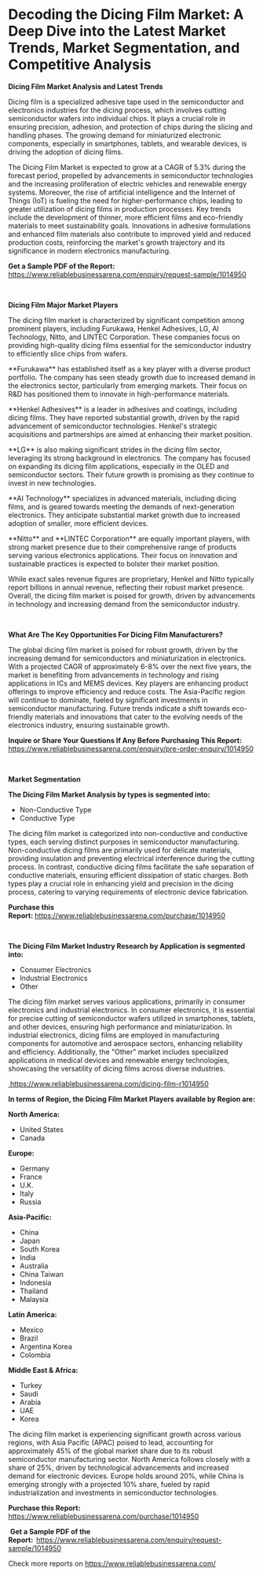<p><h1>Decoding the Dicing Film Market: A Deep Dive into the Latest Market Trends, Market Segmentation, and Competitive Analysis</h1></p><p><strong>Dicing Film Market Analysis and Latest Trends</strong></p>
<p><p>Dicing film is a specialized adhesive tape used in the semiconductor and electronics industries for the dicing process, which involves cutting semiconductor wafers into individual chips. It plays a crucial role in ensuring precision, adhesion, and protection of chips during the slicing and handling phases. The growing demand for miniaturized electronic components, especially in smartphones, tablets, and wearable devices, is driving the adoption of dicing films.</p><p>The Dicing Film Market is expected to grow at a CAGR of 5.3% during the forecast period, propelled by advancements in semiconductor technologies and the increasing proliferation of electric vehicles and renewable energy systems. Moreover, the rise of artificial intelligence and the Internet of Things (IoT) is fueling the need for higher-performance chips, leading to greater utilization of dicing films in production processes. Key trends include the development of thinner, more efficient films and eco-friendly materials to meet sustainability goals. Innovations in adhesive formulations and enhanced film materials also contribute to improved yield and reduced production costs, reinforcing the market's growth trajectory and its significance in modern electronics manufacturing.</p></p>
<p><strong>Get a Sample PDF of the Report:&nbsp;</strong> <a href="https://www.reliablebusinessarena.com/enquiry/request-sample/1014950?utm_campaign=2928&utm_medium=2&utm_source=Github&utm_content=ia&utm_term=06032025&utm_id=dicing-film">https://www.reliablebusinessarena.com/enquiry/request-sample/1014950</a></p>
<p>&nbsp;</p>
<p><strong>Dicing Film Major Market Players</strong></p>
<p><p>The dicing film market is characterized by significant competition among prominent players, including Furukawa, Henkel Adhesives, LG, AI Technology, Nitto, and LINTEC Corporation. These companies focus on providing high-quality dicing films essential for the semiconductor industry to efficiently slice chips from wafers.</p><p>**Furukawa** has established itself as a key player with a diverse product portfolio. The company has seen steady growth due to increased demand in the electronics sector, particularly from emerging markets. Their focus on R&D has positioned them to innovate in high-performance materials.</p><p>**Henkel Adhesives** is a leader in adhesives and coatings, including dicing films. They have reported substantial growth, driven by the rapid advancement of semiconductor technologies. Henkel's strategic acquisitions and partnerships are aimed at enhancing their market position.</p><p>**LG** is also making significant strides in the dicing film sector, leveraging its strong background in electronics. The company has focused on expanding its dicing film applications, especially in the OLED and semiconductor sectors. Their future growth is promising as they continue to invest in new technologies.</p><p>**AI Technology** specializes in advanced materials, including dicing films, and is geared towards meeting the demands of next-generation electronics. They anticipate substantial market growth due to increased adoption of smaller, more efficient devices.</p><p>**Nitto** and **LINTEC Corporation** are equally important players, with strong market presence due to their comprehensive range of products serving various electronics applications. Their focus on innovation and sustainable practices is expected to bolster their market position.</p><p>While exact sales revenue figures are proprietary, Henkel and Nitto typically report billions in annual revenue, reflecting their robust market presence. Overall, the dicing film market is poised for growth, driven by advancements in technology and increasing demand from the semiconductor industry.</p></p>
<p>&nbsp;</p>
<p><strong>What Are The Key Opportunities For Dicing Film Manufacturers?</strong></p>
<p><p>The global dicing film market is poised for robust growth, driven by the increasing demand for semiconductors and miniaturization in electronics. With a projected CAGR of approximately 6-8% over the next five years, the market is benefiting from advancements in technology and rising applications in ICs and MEMS devices. Key players are enhancing product offerings to improve efficiency and reduce costs. The Asia-Pacific region will continue to dominate, fueled by significant investments in semiconductor manufacturing. Future trends indicate a shift towards eco-friendly materials and innovations that cater to the evolving needs of the electronics industry, ensuring sustainable growth.</p></p>
<p><strong>Inquire or Share Your Questions If Any Before Purchasing This Report:</strong> <a href="https://www.reliablebusinessarena.com/enquiry/pre-order-enquiry/1014950?utm_campaign=2928&utm_medium=2&utm_source=Github&utm_content=ia&utm_term=06032025&utm_id=dicing-film">https://www.reliablebusinessarena.com/enquiry/pre-order-enquiry/1014950</a></p>
<p>&nbsp;</p>
<p><strong>Market Segmentation</strong></p>
<p><strong>The Dicing Film Market Analysis by types is segmented into:</strong></p>
<p><ul><li>Non-Conductive Type</li><li>Conductive Type</li></ul></p>
<p><p>The dicing film market is categorized into non-conductive and conductive types, each serving distinct purposes in semiconductor manufacturing. Non-conductive dicing films are primarily used for delicate materials, providing insulation and preventing electrical interference during the cutting process. In contrast, conductive dicing films facilitate the safe separation of conductive materials, ensuring efficient dissipation of static charges. Both types play a crucial role in enhancing yield and precision in the dicing process, catering to varying requirements of electronic device fabrication.</p></p>
<p><strong>Purchase this Report:&nbsp;</strong><a href="https://www.reliablebusinessarena.com/purchase/1014950?utm_campaign=2928&utm_medium=2&utm_source=Github&utm_content=ia&utm_term=06032025&utm_id=dicing-film">https://www.reliablebusinessarena.com/purchase/1014950</a></p>
<p>&nbsp;</p>
<p><strong>The Dicing Film Market Industry Research by Application is segmented into:</strong></p>
<p><ul><li>Consumer Electronics</li><li>Industrial Electronics</li><li>Other</li></ul></p>
<p><p>The dicing film market serves various applications, primarily in consumer electronics and industrial electronics. In consumer electronics, it is essential for precise cutting of semiconductor wafers utilized in smartphones, tablets, and other devices, ensuring high performance and miniaturization. In industrial electronics, dicing films are employed in manufacturing components for automotive and aerospace sectors, enhancing reliability and efficiency. Additionally, the "Other" market includes specialized applications in medical devices and renewable energy technologies, showcasing the versatility of dicing films across diverse industries.</p></p>
<p><a href="https://www.reliablebusinessarena.com/dicing-film-r1014950?utm_campaign=2928&utm_medium=2&utm_source=Github&utm_content=ia&utm_term=06032025&utm_id=dicing-film">&nbsp;https://www.reliablebusinessarena.com/dicing-film-r1014950</a></p>
<p><strong>In terms of Region, the Dicing Film Market Players available by Region are:</strong></p>
<p>
    <p> <strong> North America: </strong>
        <ul>
            <li>United States</li>
            <li>Canada</li>
        </ul>
        </p> 
    <p> <strong> Europe: </strong>
        <ul>
            <li>Germany</li>
            <li>France</li>
            <li>U.K.</li>
            <li>Italy</li>
            <li>Russia</li>
        </ul>
        </p> 
    <p> <strong> Asia-Pacific: </strong>
        <ul>
            <li>China</li>
            <li>Japan</li>
            <li>South Korea</li>
            <li>India</li>
            <li>Australia</li>
            <li>China Taiwan</li>
            <li>Indonesia</li>
            <li>Thailand</li>
            <li>Malaysia</li>
        </ul>
        </p> 
    <p> <strong> Latin America: </strong>
        <ul>
            <li>Mexico</li>
            <li>Brazil</li>
            <li>Argentina Korea</li>
            <li>Colombia</li>
        </ul>
        </p> 
    <p> <strong> Middle East & Africa: </strong>
        <ul>
            <li>Turkey</li>
            <li>Saudi</li>
            <li>Arabia</li>
            <li>UAE</li>
            <li>Korea</li>
        </ul>
    </p>
    </p>
<p><p>The dicing film market is experiencing significant growth across various regions, with Asia Pacific (APAC) poised to lead, accounting for approximately 45% of the global market share due to its robust semiconductor manufacturing sector. North America follows closely with a share of 25%, driven by technological advancements and increased demand for electronic devices. Europe holds around 20%, while China is emerging strongly with a projected 10% share, fueled by rapid industrialization and investments in semiconductor technologies.</p></p>
<p><strong>Purchase this Report: </strong><a href="https://www.reliablebusinessarena.com/purchase/1014950?utm_campaign=2928&utm_medium=2&utm_source=Github&utm_content=ia&utm_term=06032025&utm_id=dicing-film">https://www.reliablebusinessarena.com/purchase/1014950</a></p>
<p>&nbsp;<strong>Get a Sample PDF of the Report:&nbsp;&nbsp;</strong><a href="https://www.reliablebusinessarena.com/enquiry/request-sample/1014950?utm_campaign=2928&utm_medium=2&utm_source=Github&utm_content=ia&utm_term=06032025&utm_id=dicing-film">https://www.reliablebusinessarena.com/enquiry/request-sample/1014950</a></p>
<p><strong></strong></p>
<p>Check more reports on <a href="https://www.reliablebusinessarena.com/?utm_campaign=2928&utm_medium=2&utm_source=Github&utm_content=ia&utm_term=06032025&utm_id=dicing-film">https://www.reliablebusinessarena.com/</a></p>